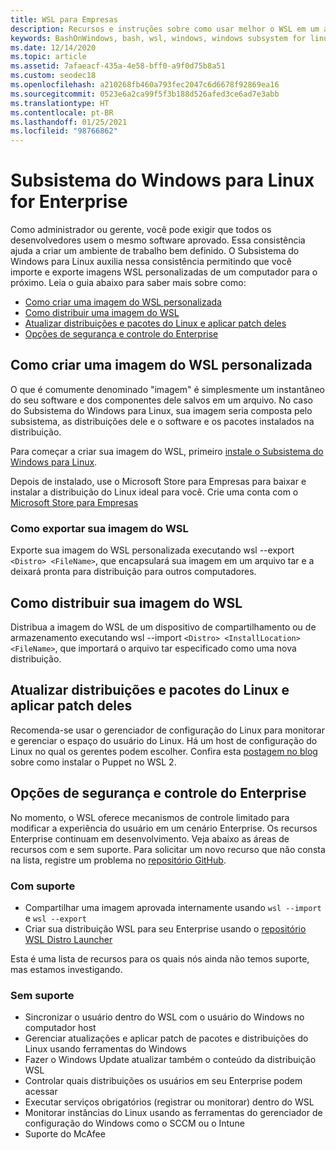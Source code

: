 ```yaml
---
title: WSL para Empresas
description: Recursos e instruções sobre como usar melhor o WSL em um ambiente Enterprise.
keywords: BashOnWindows, bash, wsl, windows, windows subsystem for linux, windowssubsystem, ubuntu, debian, suse, windows 10, enterprise, deployment, offline, packaging, store, distribution, installation, install
ms.date: 12/14/2020
ms.topic: article
ms.assetid: 7afaeacf-435a-4e58-bff0-a9f0d75b8a51
ms.custom: seodec18
ms.openlocfilehash: a210268fb460a793fec2047c6d6678f92869ea16
ms.sourcegitcommit: 0523e6a2ca99f5f3b188d526afed3ce6ad7e3abb
ms.translationtype: HT
ms.contentlocale: pt-BR
ms.lasthandoff: 01/25/2021
ms.locfileid: "98766862"
---
```

# <a name="windows-subsystem-for-linux-for-enterprise"></a>Subsistema do Windows para Linux for Enterprise

Como administrador ou gerente, você pode exigir que todos os desenvolvedores usem o mesmo software aprovado. Essa consistência ajuda a criar um ambiente de trabalho bem definido. O Subsistema do Windows para Linux auxilia nessa consistência permitindo que você importe e exporte imagens WSL personalizadas de um computador para o próximo. Leia o guia abaixo para saber mais sobre como:

* [Como criar uma imagem do WSL personalizada](#creating-a-custom-wsl-image)
* [Como distribuir uma imagem do WSL](#distributing-your-wsl-image)
* [Atualizar distribuições e pacotes do Linux e aplicar patch deles](#update-and-patch-linux-distributions-and-packages)
* [Opções de segurança e controle do Enterprise](#enterprise-security-and-control-options)

## <a name="creating-a-custom-wsl-image"></a>Como criar uma imagem do WSL personalizada

O que é comumente denominado "imagem" é simplesmente um instantâneo do seu software e dos componentes dele salvos em um arquivo. No caso do Subsistema do Windows para Linux, sua imagem seria composta pelo subsistema, as distribuições dele e o software e os pacotes instalados na distribuição.

Para começar a criar sua imagem do WSL, primeiro [instale o Subsistema do Windows para Linux](./install-win10.md).

Depois de instalado, use o Microsoft Store para Empresas para baixar e instalar a distribuição do Linux ideal para você. Crie uma conta com o [Microsoft Store para Empresas](https://docs.microsoft.com/microsoft-store/sign-up-microsoft-store-for-business.)

### <a name="exporting-your-wsl-image"></a>Como exportar sua imagem do WSL

Exporte sua imagem do WSL personalizada executando wsl --export `<Distro> <FileName>`, que encapsulará sua imagem em um arquivo tar e a deixará pronta para distribuição para outros computadores.

## <a name="distributing-your-wsl-image"></a>Como distribuir sua imagem do WSL

Distribua a imagem do WSL de um dispositivo de compartilhamento ou de armazenamento executando wsl --import `<Distro> <InstallLocation> <FileName>`, que importará o arquivo tar especificado como uma nova distribuição.

## <a name="update-and-patch-linux-distributions-and-packages"></a>Atualizar distribuições e pacotes do Linux e aplicar patch deles

Recomenda-se usar o gerenciador de configuração do Linux para monitorar e gerenciar o espaço do usuário do Linux. Há um host de configuração do Linux no qual os gerentes podem escolher. Confira esta [postagem no blog](http://www.craigloewen.com/blog/2019/12/04/running-puppet-quickly-in-wsl2/) sobre como instalar o Puppet no WSL 2.

## <a name="enterprise-security-and-control-options"></a>Opções de segurança e controle do Enterprise

No momento, o WSL oferece mecanismos de controle limitado para modificar a experiência do usuário em um cenário Enterprise. Os recursos Enterprise continuam em desenvolvimento. Veja abaixo as áreas de recursos com e sem suporte. Para solicitar um novo recurso que não consta na lista, registre um problema no [repositório GitHub](https://github.com/microsoft/WSL/issues?q=is%3Aissue+is%3Aopen+enterprise).

### <a name="supported"></a>Com suporte

* Compartilhar uma imagem aprovada internamente usando `wsl --import` e `wsl --export`
* Criar sua distribuição WSL para seu Enterprise usando o [repositório WSL Distro Launcher](https://github.com/microsoft/WSL-DistroLauncher)

Esta é uma lista de recursos para os quais nós ainda não temos suporte, mas estamos investigando.

### <a name="unsupported"></a>Sem suporte

* Sincronizar o usuário dentro do WSL com o usuário do Windows no computador host
* Gerenciar atualizações e aplicar patch de pacotes e distribuições do Linux usando ferramentas do Windows
* Fazer o Windows Update atualizar também o conteúdo da distribuição WSL
* Controlar quais distribuições os usuários em seu Enterprise podem acessar
* Executar serviços obrigatórios (registrar ou monitorar) dentro do WSL
* Monitorar instâncias do Linux usando as ferramentas do gerenciador de configuração do Windows como o SCCM ou o Intune
* Suporte do McAfee
